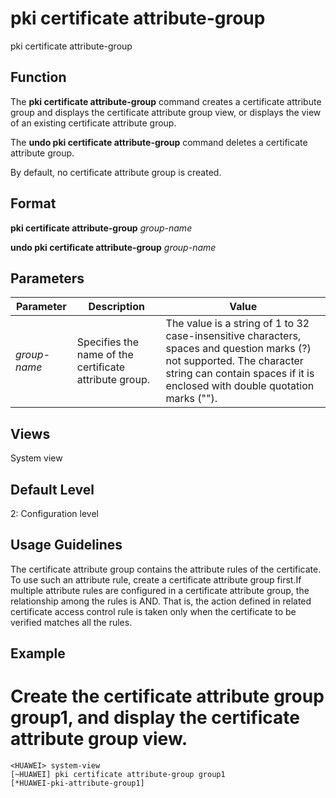 pki certificate attribute-group
===============================

pki certificate attribute-group

Function
--------



The **pki certificate attribute-group** command creates a certificate attribute group and displays the certificate attribute group view, or displays the view of an existing certificate attribute group.

The **undo pki certificate attribute-group** command deletes a certificate attribute group.



By default, no certificate attribute group is created.


Format
------

**pki certificate attribute-group** *group-name*

**undo pki certificate attribute-group** *group-name*


Parameters
----------

| Parameter | Description | Value |
| --- | --- | --- |
| *group-name* | Specifies the name of the certificate attribute group. | The value is a string of 1 to 32 case-insensitive characters, spaces and question marks (?) not supported. The character string can contain spaces if it is enclosed with double quotation marks (""). |



Views
-----

System view


Default Level
-------------

2: Configuration level


Usage Guidelines
----------------

The certificate attribute group contains the attribute rules of the certificate. To use such an attribute rule, create a certificate attribute group first.If multiple attribute rules are configured in a certificate attribute group, the relationship among the rules is AND. That is, the action defined in related certificate access control rule is taken only when the certificate to be verified matches all the rules.


Example
-------

# Create the certificate attribute group group1, and display the certificate attribute group view.
```
<HUAWEI> system-view
[~HUAWEI] pki certificate attribute-group group1
[*HUAWEI-pki-attribute-group1]

```